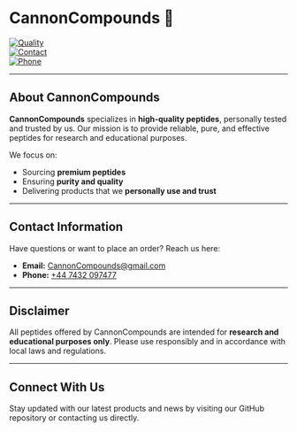 # CannonCompounds 🧬

[![Quality](https://img.shields.io/badge/Quality-High-green)](https://github.com/CannonCompounds)  
[![Contact](https://img.shields.io/badge/Contact-Email-blue)](mailto:CannonCompounds@gmail.com)  
[![Phone](https://img.shields.io/badge/Phone-+447432097477-orange)](tel:+447432097477)

---

## About CannonCompounds
**CannonCompounds** specializes in **high-quality peptides**, personally tested and trusted by us. Our mission is to provide reliable, pure, and effective peptides for research and educational purposes.

We focus on:

- Sourcing **premium peptides**  
- Ensuring **purity and quality**  
- Delivering products that we **personally use and trust**

---

## Contact Information
Have questions or want to place an order? Reach us here:  

- **Email:** [CannonCompounds@gmail.com](mailto:CannonCompounds@gmail.com)  
- **Phone:** [+44 7432 097477](tel:+447432097477)

---

## Disclaimer
All peptides offered by CannonCompounds are intended for **research and educational purposes only**. Please use responsibly and in accordance with local laws and regulations.

---

## Connect With Us
Stay updated with our latest products and news by visiting our GitHub repository or contacting us directly.
